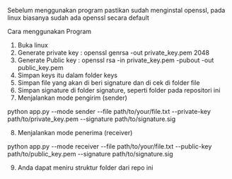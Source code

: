 Sebelum menggunakan program pastikan sudah menginstal openssl, pada linux biasanya sudah ada openssl secara default

Cara menggunakan Program
1.	Buka linux
2.	Generate private key : openssl genrsa -out private_key.pem 2048 
3.	Generate Public key : openssl rsa -in private_key.pem -pubout -out public_key.pem
4.	Simpan keys itu dalam folder keys
5.	Simpan file yang akan di beri signature dan di cek di folder file
6.	Simpan signature di folder signature, seperti folder pada repositori ini
7.	Menjalankan mode pengirim (sender)

python app.py --mode sender --file path/to/your/file.txt --private-key path/to/private_key.pem --signature path/to/signature.sig

8.	Menjalankan mode penerima (receiver)

python app.py --mode receiver --file path/to/your/file.txt --public-key path/to/public_key.pem --signature path/to/signature.sig

9. Anda dapat meniru struktur folder dari repo ini



